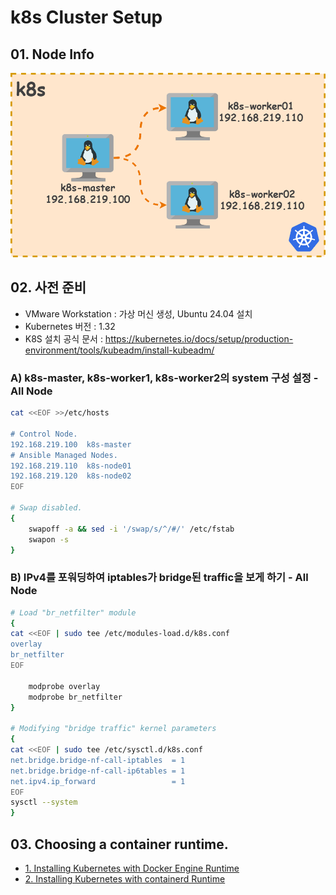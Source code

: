 # k8s Cluster Setup

## 01. Node Info

![node_info.drawio](https://github.com/revenge1005/k8s-cluster-setup/blob/main/node_info.drawio.png)

## 02. 사전 준비

- VMware Workstation : 가상 머신 생성, Ubuntu 24.04 설치
- Kubernetes 버전 : 1.32
- K8S 설치 공식 문서 : https://kubernetes.io/docs/setup/production-environment/tools/kubeadm/install-kubeadm/

### A) k8s-master, k8s-worker1, k8s-worker2의 system 구성 설정 - All Node

```bash
cat <<EOF >>/etc/hosts

# Control Node.
192.168.219.100  k8s-master  
# Ansible Managed Nodes.
192.168.219.110  k8s-node01  
192.168.219.120  k8s-node02
EOF

# Swap disabled. 
{
	swapoff -a && sed -i '/swap/s/^/#/' /etc/fstab
	swapon -s
}
```

### B) IPv4를 포워딩하여 iptables가 bridge된 traffic을 보게 하기 - All Node

```bash
# Load "br_netfilter" module
{
cat <<EOF | sudo tee /etc/modules-load.d/k8s.conf
overlay
br_netfilter
EOF

	modprobe overlay
	modprobe br_netfilter
}

# Modifying "bridge traffic" kernel parameters
{
cat <<EOF | sudo tee /etc/sysctl.d/k8s.conf
net.bridge.bridge-nf-call-iptables  = 1
net.bridge.bridge-nf-call-ip6tables = 1
net.ipv4.ip_forward                 = 1
EOF
sysctl --system
}
```

## 03. Choosing a container runtime.

- [1. Installing Kubernetes with Docker Engine Runtime](https://github.com/revenge1005/k8s-cluster-setup/blob/main/01.%20Docker%20Engine/readme.md)
- [2. Installing Kubernetes with containerd Runtime](https://github.com/revenge1005/k8s-cluster-setup/blob/main/02.%20containerd/readme.md)